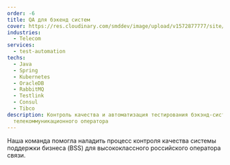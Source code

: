```yaml
---
order: -6
title: QA для бэкенд систем
cover: https://res.cloudinary.com/smddev/image/upload/v1572877777/site/project/microscope.jpg
industries:
  - Telecom
services:
  - test-automation
techs:
  - Java
  - Spring
  - Kubernetes
  - OracleDB
  - RabbitMQ
  - Testlink
  - Consul
  - Tibco
description: Контроль качества и автоматизация тестирования бэкэнд-систем
  телекоммуникационного оператора
---
```

Наша команда помогла наладить процесс контроля качества системы поддержки бизнеса (BSS) для высококлассного российского оператора связи.
